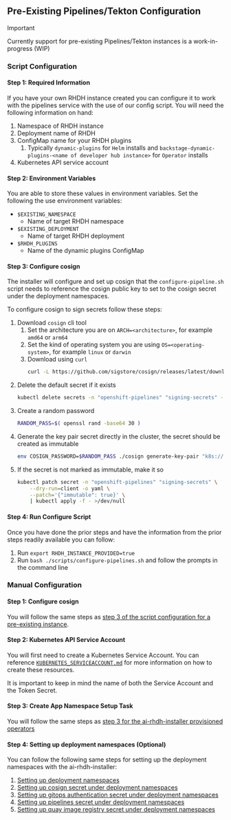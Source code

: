 ## Pre-Existing Pipelines/Tekton Configuration

> [!IMPORTANT] 
> Currently support for pre-existing Pipelines/Tekton instances is a work-in-progress (WIP)

### Script Configuration

#### Step 1: Required Information

If you have your own RHDH instance created you can configure it to work with the pipelines service with the use of our config script. You will need the following information on hand:

1. Namespace of RHDH instance
2. Deployment name of RHDH
3. ConfigMap name for your RHDH plugins
   1. Typically `dynamic-plugins` for `Helm` installs and `backstage-dynamic-plugins-<name of developer hub instance>` for `Operator` installs
4. Kubernetes API service account

#### Step 2: Environment Variables

You are able to store these values in environment variables. Set the following the use environment variables:
- `$EXISTING_NAMESPACE`
  - Name of target RHDH namespace
- `$EXISTING_DEPLOYMENT`
  - Name of target RHDH deployment
- `$RHDH_PLUGINS`
  - Name of the dynamic plugins ConfigMap

#### Step 3: Configure cosign

The installer will configure and set up cosign that the `configure-pipeline.sh` script needs to reference the cosign public key to set to the cosign secret under the deployment namespaces.

To configure cosign to sign secrets follow these steps:
1. Download `cosign` cli tool
    1. Set the architecture you are on `ARCH=<architecture>`, for example `amd64` or `arm64`
    2. Set the kind of operating system you are using `OS=<operating-system>`, for example `linux` or `darwin`
    3. Download using `curl`
        ```sh
        curl -L https://github.com/sigstore/cosign/releases/latest/download/cosign-$OS-$ARCH -o cosign && chmod +x cosign
        ```
2. Delete the default secret if it exists
    ```sh
    kubectl delete secrets -n "openshift-pipelines" "signing-secrets" --ignore-not-found=true
    ```
3. Create a random password
    ```sh
    RANDOM_PASS=$( openssl rand -base64 30 )
    ```
4. Generate the key pair secret directly in the cluster, the secret should be created as immutable
    ```sh
    env COSIGN_PASSWORD=$RANDOM_PASS ./cosign generate-key-pair "k8s://openshift-pipelines/signing-secrets" >/dev/null
    ```
5. If the secret is not marked as immutable, make it so
    ```sh
    kubectl patch secret -n "openshift-pipelines" "signing-secrets" \
        --dry-run=client -o yaml \
        --patch='{"immutable": true}' \
        | kubectl apply -f - >/dev/null
    ````


#### Step 4: Run Configure Script

Once you have done the prior steps and have the information from the prior steps readily available you can follow:

1. Run `export RHDH_INSTANCE_PROVIDED=true`
2. Run `bash ./scripts/configure-pipelines.sh` and follow the prompts in the command line

### Manual Configuration
<!-- TODO: Update these links since they are in separate files now -->
#### Step 1: Configure cosign

You will follow the same steps as [step 3 of the script configuration for a pre-existing instance](#step-3-configure-cosign).

#### Step 2: Kubernetes API Service Account
You will first need to create a Kubernetes Service Account. You can reference [`KUBERNETES_SERVICEACCOUNT.md`](./KUBERNETES_SERVICEACCOUNT.md) for more information on how to create these resources.

It is important to keep in mind the name of both the Service Account and the Token Secret.

#### Step 3: Create App Namespace Setup Task

You will follow the same steps as [step 3 for the ai-rhdh-installer provisioned operators](./INSTALLER-PROVISIONED.md#step-3-create-app-namespace-setup-task)

#### Step 4: Setting up deployment namespaces \(Optional\)

You can follow the following same steps for setting up the deployment namespaces with the ai-rhdh-installer:

1. [Setting up deployment namespaces](./INSTALLER-PROVISIONED.md#step-4-setting-up-deployment-namespaces-optional)
2. [Setting up cosign secret under deployment namespaces](./INSTALLER-PROVISIONED.md#step-5-setting-up-cosign-secret-under-deployment-namespaces-optional)
3. [Setting up gitops authentication secret under deployment namespaces](./INSTALLER-PROVISIONED.md#step-6-setting-up-gitops-authentication-secret-under-deployment-namespaces-optional)
4. [Setting up pipelines secret under deployment namespaces](./INSTALLER-PROVISIONED.md#step-7-setting-up-pipelines-secret-under-deployment-namespaces-optional)
5. [Setting up quay image registry secret under deployment namespaces](./INSTALLER-PROVISIONED.md#step-8-setting-up-quay-image-registry-secret-under-deployment-namespaces-optional)
